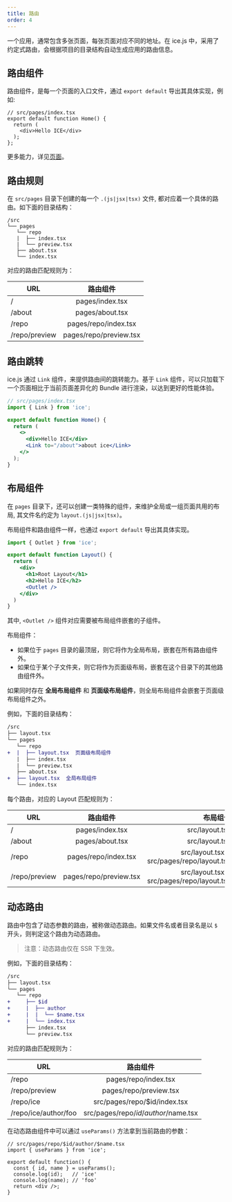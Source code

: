 ```yaml
---
title: 路由
order: 4
---
```


一个应用，通常包含多张页面，每张页面对应不同的地址。在 ice.js 中，采用了约定式路由，会根据项目的目录结构自动生成应用的路由信息。

## 路由组件

路由组件，是每一个页面的入口文件，通过 `export default` 导出其具体实现，例如:

```tsx
// src/pages/index.tsx
export default function Home() {
  return (
    <div>Hello ICE</div>
  );
};
```

更多能力，详见[页面](./page.md)。

## 路由规则

在 `src/pages` 目录下创建的每一个 `.(js|jsx|tsx)` 文件, 都对应着一个具体的路由。如下面的目录结构：

```
/src
└── pages
   └── repo
   |  ├── index.tsx
   |  └── preview.tsx
   ├── about.tsx
   └── index.tsx
```

对应的路由匹配规则为：

| URL              | 路由组件                    |
| ---------------  |:--------------------------:|
|  /               | pages/index.tsx            |
|  /about          | pages/about.tsx            |
|  /repo           | pages/repo/index.tsx       |
|  /repo/preview   | pages/repo/preview.tsx     |

## 路由跳转

ice.js 通过 `Link` 组件，来提供路由间的跳转能力。基于 `Link` 组件，可以只加载下一个页面相比于当前页面差异化的 Bundle 进行渲染，以达到更好的性能体验。

```jsx
// src/pages/index.tsx
import { Link } from 'ice';

export default function Home() {
  return (
    <>
      <div>Hello ICE</div>
      <Link to="/about">about ice</Link>
    </>
  );
}
```

## 布局组件

在 `pages` 目录下，还可以创建一类特殊的组件，来维护全局或一组页面共用的布局, 其文件名约定为 `layout.(js|jsx|tsx)`。

布局组件和路由组件一样，也通过 `export default` 导出其具体实现。

```jsx
import { Outlet } from 'ice';

export default function Layout() {
  return (
  	<div>
      <h1>Root Layout</h1>
      <h2>Hello ICE</h2>
      <Outlet />
    </div>
  )
}
```

其中, `<Outlet />` 组件对应需要被布局组件嵌套的子组件。

布局组件：
- 如果位于 `pages` 目录的最顶层，则它将作为全局布局，嵌套在所有路由组件外。
- 如果位于某个子文件夹，则它将作为页面级布局，嵌套在这个目录下的其他路由组件外。

如果同时存在 **全局布局组件** 和 **页面级布局组件**，则全局布局组件会嵌套于页面级布局组件之外。

例如，下面的目录结构：

```diff
/src
├── layout.tsx
└── pages
   └── repo
+  |  ├── layout.tsx  页面级布局组件
   |  ├── index.tsx
   |  └── preview.tsx
   ├── about.tsx
+  ├── layout.tsx  全局布局组件
   └── index.tsx
```

每个路由，对应的 Layout 匹配规则为：

| URL              | 路由组件                    |                                       布局组件 |
| ---------------  |:--------------------------:|-------------------------------------------:|
|  /               | pages/index.tsx            |                             src/layout.tsx |
|  /about          | pages/about.tsx            |                             src/layout.tsx |
|  /repo           | pages/repo/index.tsx       | src/layout.tsx + src/pages/repo/layout.tsx |
|  /repo/preview   | pages/repo/preview.tsx     | src/layout.tsx + src/pages/repo/layout.tsx |

## 动态路由

路由中包含了动态参数的路由，被称做动态路由。如果文件名或者目录名是以 `$` 开头，则判定这个路由为动态路由。

> 注意：动态路由仅在 SSR 下生效。

例如，下面的目录结构：

```diff
/src
├── layout.tsx
└── pages
   └── repo
+     ├── $id
+     |  ├── author
+     |  |  └── $name.tsx
+     |  └── index.tsx
      ├── index.tsx
      └── preview.tsx
```

对应的路由匹配规则为：

| URL                  | 路由组件                    |
|----------------------|:--------------------------:|
| /repo                | pages/repo/index.tsx       |
| /repo/preview        | pages/repo/preview.tsx     |
| /repo/ice            | src/pages/repo/$id/index.tsx            |
| /repo/ice/author/foo | src/pages/repo/$id/author/$name.tsx |

在动态路由组件中可以通过 `useParams()` 方法拿到当前路由的参数：

```tsx
// src/pages/repo/$id/author/$name.tsx
import { useParams } from 'ice';

export default function() {
  const { id, name } = useParams();
  console.log(id);   // 'ice'
  console.log(name); // 'foo' 
  return <div />;
}
```
